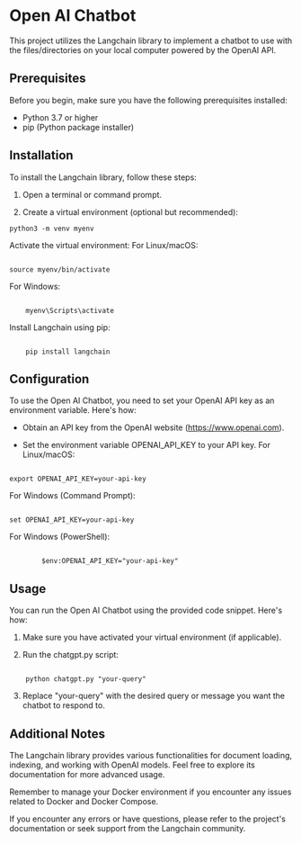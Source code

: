 # Open AI Chatbot

This project utilizes the Langchain library to implement a chatbot to use with the files/directories on your local computer powered by the OpenAI API.

## Prerequisites

Before you begin, make sure you have the following prerequisites installed:

- Python 3.7 or higher
- pip (Python package installer)

## Installation

To install the Langchain library, follow these steps:

1. Open a terminal or command prompt.

2. Create a virtual environment (optional but recommended):
```shell
python3 -m venv myenv
```

Activate the virtual environment:
For Linux/macOS:

```shell

source myenv/bin/activate
```

For Windows:

```shell

    myenv\Scripts\activate
```

Install Langchain using pip:

```shell

    pip install langchain
```
## Configuration

To use the Open AI Chatbot, you need to set your OpenAI API key as an environment variable. Here's how:

- Obtain an API key from the OpenAI website (https://www.openai.com).

- Set the environment variable OPENAI_API_KEY to your API key.
For Linux/macOS:

```shell

export OPENAI_API_KEY=your-api-key
```

For Windows (Command Prompt):

```shell

set OPENAI_API_KEY=your-api-key
```
For Windows (PowerShell):

```shell

        $env:OPENAI_API_KEY="your-api-key"
```
## Usage

You can run the Open AI Chatbot using the provided code snippet. Here's how:

1. Make sure you have activated your virtual environment (if applicable).

2. Run the chatgpt.py script:

```shell

    python chatgpt.py "your-query"
```
3. Replace "your-query" with the desired query or message you want the chatbot to respond to.

## Additional Notes

The Langchain library provides various functionalities for document loading, indexing, and working with OpenAI models. Feel free to explore its documentation for more advanced usage.

Remember to manage your Docker environment if you encounter any issues related to Docker and Docker Compose.

If you encounter any errors or have questions, please refer to the project's documentation or seek support from the Langchain community.
